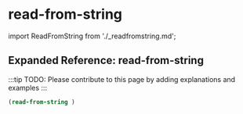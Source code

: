 # read-from-string

import ReadFromString from './_readfromstring.md';

<ReadFromString />

## Expanded Reference: read-from-string

:::tip
TODO: Please contribute to this page by adding explanations and examples
:::

```lisp
(read-from-string )
```
